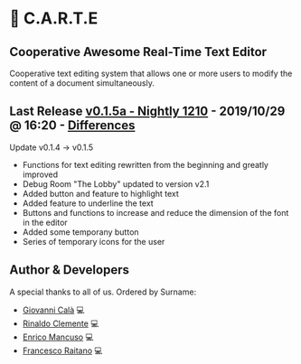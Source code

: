 # :memo: C.A.R.T.E 
## Cooperative Awesome Real-Time Text Editor
Cooperative text editing system that allows one or more users to modify the content of a document simultaneously.

## Last Release [v0.1.5a - Nightly 1210] - 2019/10/29 @ 16:20 - [Differences]
Update v0.1.4 -> v0.1.5
- Functions for text editing rewritten from the beginning and greatly improved
- Debug Room "The Lobby" updated to version v2.1
- Added button and feature to highlight text
- Added feature to underline the text
- Buttons and functions to increase and reduce the dimension of the font in the editor
- Added some temporany button
- Series of temporary icons for the user

## Author & Developers
A special thanks to all of us. Ordered by Surname:
 - [Giovanni Calà] :computer:
 - [Rinaldo Clemente] :computer:
 - [Enrico Mancuso] :computer:
 - [Francesco Raitano] :computer:

[v0.1.5a - Nightly 1210]: https://github.com/giovannic96/Real-time-collaborative-text-editor/tree/master/ClientModule
[Giovanni Calà]: https://github.com/giovannic96/
[Rinaldo Clemente]: https://github.com/rinaldoclemente
[Enrico Mancuso]: https://github.com/HidroSaphire
[Francesco Raitano]: https://github.com/fr2sinc
[Differences]: https://github.com/giovannic96/Real-time-collaborative-text-editor/commit/16b11b3c14250171cb83da4303142a84ecbb538c

